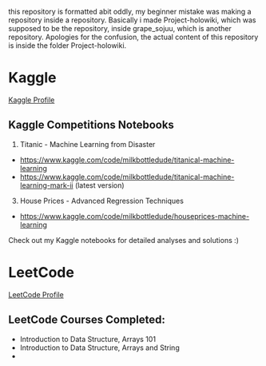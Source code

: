 this repository is formatted abit oddly, my beginner mistake was making a repository inside a repository. Basically i made Project-holowiki, which was supposed to be the repository, inside grape_sojuu, which is another repository. Apologies for the confusion, the actual content of this repository is inside the folder Project-holowiki.

# Kaggle
[Kaggle Profile](https://www.kaggle.com/milkbottledude)
## Kaggle Competitions Notebooks
1) Titanic - Machine Learning from Disaster
  - https://www.kaggle.com/code/milkbottledude/titanical-machine-learning
  - https://www.kaggle.com/code/milkbottledude/titanical-machine-learning-mark-ii (latest version)

3) House Prices - Advanced Regression Techniques
  - https://www.kaggle.com/code/milkbottledude/houseprices-machine-learning

Check out my Kaggle notebooks for detailed analyses and solutions :)

# LeetCode
[LeetCode Profile](https://leetcode.com/u/milkbottledude/)
## LeetCode Courses Completed:
- Introduction to Data Structure, Arrays 101
- Introduction to Data Structure, Arrays and String
- 
